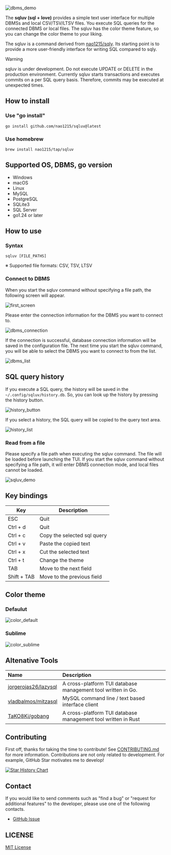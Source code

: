 ![dbms_demo](doc/image/dbms_demo.gif)

The **sqluv (sql + love)** provides a simple text user interface for multiple DBMSs and local CSV/TSV/LTSV files. You execute SQL queries for the connected DBMS or local files. The sqluv has the color theme feature, so you can change the color theme to your liking.

The sqluv is a command derived from [nao1215/sqly](https://github.com/nao1215/sqly). Its starting point is to provide a more user-friendly interface for writing SQL compared to sqly.

>[!WARNING]
> sqluv is under development. Do not execute UPDATE or DELETE in the production environment. Currently sqluv starts transactions and executes commits on a per SQL query basis. Therefore, commits may be executed at unexpected times.

## How to install
### Use "go install"

```shell
go install github.com/nao1215/sqluv@latest
```

### Use homebrew

```shell
brew install nao1215/tap/sqluv
```

## Supported OS, DBMS, go version

- Windows
- macOS
- Linux
- MySQL
- PostgreSQL
- SQLite3
- SQL Server
- go1.24 or later

## How to use

### Syntax

```shell
sqluv [FILE_PATHS]
```

※ Supported file formats: CSV, TSV, LTSV

### Connect to DBMS

When you start the sqluv command without specifying a file path, the following screen will appear. 

![first_screen](doc/image/dbms_first.png)

Please enter the connection information for the DBMS you want to connect to.

![dbms_connection](doc/image/dbms_info.png)

If the connection is successful, database connection information will be saved in the configuration file. The next time you start the sqluv command, you will be able to select the DBMS you want to connect to from the list.

![dbms_list](doc/image/dbms_list.png)

## SQL query history

If you execute a SQL query, the history will be saved in the `~/.config/sqluv/history.db`. So, you can look up the history by pressing the history button.

![history_button](./doc/image/history_button.png)

If you select a history, the SQL query will be copied to the query text area.

![history_list](./doc/image/sql_query_history.png)


### Read from a file

Please specify a file path when executing the sqluv command. The file will be loaded before launching the TUI.
If you start the sqluv command without specifying a file path, it will enter DBMS connection mode, and local files cannot be loaded.

![sqluv_demo](./doc/image/demo.gif)

## Key bindings

| Key | Description |
| --- | --- |
| ESC | Quit |
| Ctrl + d | Quit |
| Ctrl + c | Copy the selected sql query |
| Ctrl + v | Paste the copied text |
| Ctrl + x | Cut the selected text |
| Ctrl + t | Change the theme |
| TAB | Move to the next field |
| Shift + TAB | Move to the previous field |

## Color theme

### Defaulut
![color_default](./doc/image/color_default.png)

### Sublime
![color_sublime](./doc/image/color_sublime.png)


## Altenative Tools

|Name | Description |
|:----|:------------|
| [jorgerojas26/lazysql](https://github.com/jorgerojas26/lazysql) |A cross-platform TUI database management tool written in Go.|
| [vladbalmos/mitzasql](https://github.com/vladbalmos/mitzasql) | MySQL command line / text based interface client |
| [TaKO8Ki/gobang](https://github.com/TaKO8Ki/gobang) | A cross-platform TUI database management tool written in Rust |


## Contributing

First off, thanks for taking the time to contribute! See [CONTRIBUTING.md](./CONTRIBUTING.md) for more information. Contributions are not only related to development. For example, GitHub Star motivates me to develop! 


[![Star History Chart](https://api.star-history.com/svg?repos=nao1215/sqluv&type=Date)](https://star-history.com/#nao1215/sqluv&Date)

## Contact
If you would like to send comments such as "find a bug" or "request for additional features" to the developer, please use one of the following contacts.

- [GitHub Issue](https://github.com/nao1215/sqluv/issues)

## LICENSE

[MIT License](./LICENSE)

